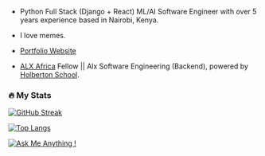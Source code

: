 - Python Full Stack (Django + React) ML/AI Software Engineer with over 5 years experience based in Nairobi, Kenya.
- I love memes.
- [Portfolio Website](https://micahondiwa.github.io/micahondiwa.com/)

- [ALX Africa](https://www.alxafrica.com/fellowship-community/) Fellow || Alx Software Engineering (Backend), powered by [Holberton School](https://www.holbertonschool.com/).



### :fire: My Stats
[![GitHub Streak](https://streak-stats.demolab.com?user=micahondiwa)](https://git.io/streak-stats)

[![Top Langs](https://github-readme-stats.vercel.app/api/top-langs/?username=micahondiwa&layout=compact)](https://github.com/micahondiwa/micahondiwa)

[![Ask Me Anything !](https://img.shields.io/badge/Ask%20me-anything-1abc9c.svg)](https://www.micahondiwa.com/#contact)
